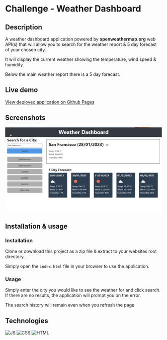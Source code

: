 # Challenge - Weather Dashboard

## Description

A weather dashboard application powered by **openweathermap.org** web API(s) that will allow you to search for the weather report & 5 day forecast of your chosen city.

It will display the current weather showing the temperature, wind speed & humidity.

Below the main weather report there is a 5 day forecast.

## Live demo

[View deployed application on Github Pages](https://gurdeep-ninja.github.io//Weather-Dashboard/)


## Screenshots
![Screenshot 1 of Code Quiz](./assets/images/screenshot.png)

## Installation & usage

### Installation

Clone or download this project as a zip file & extract to your websites root directory.

Simply open the `index.html` file in your browser to use the application.

### Usage

Simply enter the city you would like to see the weather for and click search. If there are no results, the application will prompt you on the error.

The search history will remain even when you refresh the page.

## Technologies
![JS](https://img.shields.io/badge/javascript-69%25-blue) ![CSS](https://img.shields.io/badge/html-6%25-green)  ![HTML](https://img.shields.io/badge/html-25%25-red) 
